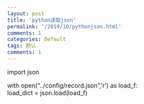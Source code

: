 ```yaml
---
layout: post
title: 'python读取json'
permalink: '/2019/10/pythonjson.html'
comments: 1
categories: Default
tags: 默认
comments: 1
---
```

import json

with open(“../config/record.json”,’r’) as load_f:  
 load_dict = json.load(load\_f)